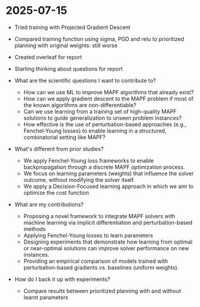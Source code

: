 # 2025-07-15

- Tried training with Projected Gradient Descent
- Compared training function using sigma, PGD and relu to prioritized planning with original weights: still worse
- Created overleaf for report
- Starting thinking about questions for report


- What are the scientific questions I want to contribute to?
    - How can we use ML to improve MAPF algorithms that already exist?
    - How can we apply gradient descent to the MAPF problem if most of the known algorithms are non-differentiable?
    - Can we use learning from a training set of high-quality MAPF solutions to guide generalization to unseen problem instances?
    - How effective is the use of perturbation-based approaches (e.g., Fenchel-Young losses) to enable learning in a structured, combinatorial setting like MAPF?
- What's different from prior studies?
    - We apply Fenchel-Young loss frameworks to enable backpropagation through a discrete MAPF optimization process.
    - We focus on learning parameters (weights) that influence the solver outcome, without modifying the solver itself.
    - We apply a Decision-Focused learning approach in which we aim to optimize the cost function
- What are my contributions?
    - Proposing a novel framework to integrate MAPF solvers with machine learning via implicit differentiation and perturbation-based methods
    - Applying Fenchel-Young losses to learn parameters
    - Designing experiments that demonstrate how learning from optimal or near-optimal solutions can improve solver performance on new instances.
    - Providing an empirical comparison of models trained with perturbation-based gradients vs. baselines (uniform weights).
- How do I back it up with experiments?
    - Compare results between prioritized planning with and without learnt parameters